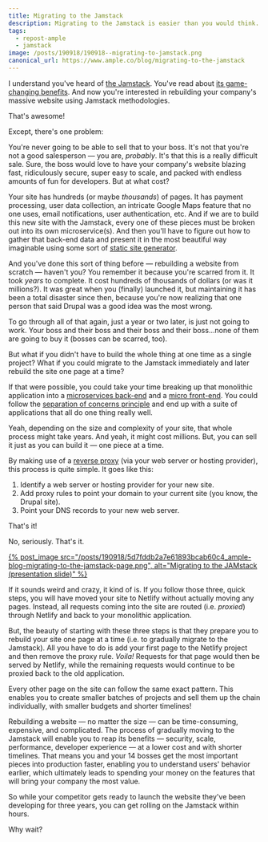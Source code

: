 ```yaml
---
title: Migrating to the Jamstack
description: Migrating to the Jamstack is easier than you would think. Ample's Sean C. Davis outlines how to do it one page at a time.
tags:
  - repost-ample
  - jamstack
image: /posts/190918/190918--migrating-to-jamstack.png
canonical_url: https://www.ample.co/blog/migrating-to-the-jamstack
---
```


I understand you've heard of [the Jamstack](/posts/wtf-is-jamstack/). You've read about [its game-changing benefits](https://www.ample.co/blog/top-4-reasons-we-use-jamstack). And now you're interested in rebuilding your company's massive website using Jamstack methodologies.

That's awesome!

Except, there's one problem:

You're never going to be able to sell that to your boss. It's not that you're not a good salesperson — you are, _probably_. It's that this is a really difficult sale. Sure, the boss would love to have your company's website blazing fast, ridiculously secure, super easy to scale, and packed with endless amounts of fun for developers. But at what cost?

Your site has hundreds (or maybe _thousands_) of pages. It has payment processing, user data collection, an intricate Google Maps feature that no one uses, email notifications, user authentication, etc. And if we are to build this new site with the Jamstack, every one of these pieces must be broken out into its own microservice(s). And then you'll have to figure out how to gather that back-end data and present it in the most beautiful way imaginable using some sort of [static site generator](https://www.staticgen.com/).

And you've done this sort of thing before — rebuilding a website from scratch — haven't you? You remember it because you're scarred from it. It took _years_ to complete. It cost hundreds of thousands of dollars (or was it millions?). It was great when you (finally) launched it, but maintaining it has been a total disaster since then, because you're now realizing that one person that said Drupal was a good idea was the most wrong.

To go through all of that again, just a year or two later, is just not going to work. Your boss and their boss and their boss and their boss...none of them are going to buy it (bosses can be scarred, too).

But what if you didn't have to build the whole thing at one time as a single project? What if you could migrate to the Jamstack immediately and later rebuild the site one page at a time?

If that were possible, you could take your time breaking up that monolithic application into a [microservices back-end](https://en.wikipedia.org/wiki/Microservices) and a [micro front-end](https://micro-frontends.org/). You could follow the [separation of concerns principle](https://en.wikipedia.org/wiki/Separation_of_concerns) and end up with a suite of applications that all do one thing really well.

Yeah, depending on the size and complexity of your site, that whole process might take years. And yeah, it might cost millions. But, you can sell it just as you can build it — one piece at a time.

By making use of a [reverse proxy](https://en.wikipedia.org/wiki/Reverse_proxy) (via your web server or hosting provider), this process is quite simple. It goes like this:

1.  Identify a web server or hosting provider for your new site.
2.  Add proxy rules to point your domain to your current site (you know, the Drupal site).
3.  Point your DNS records to your new web server.

That's it!

No, seriously. That's it.

<a href="https://uploads-ssl.webflow.com/5a2e8a9f7cc425000195064c/5d7fdd7bec93d26a81de3df7_ample-blog-migrating-to-the-jamstack-page.pdf">
  {% post_image
      src="/posts/190918/5d7fddb2a7e61893bcab60c4_ample-blog-migrating-to-the-jamstack-page.png",
      alt="Migrating to the JAMstack (presentation slide)" %}
</a>

If it sounds weird and crazy, it kind of is. If you follow those three, quick steps, you will have moved your site to Netlify without actually moving any pages. Instead, all requests coming into the site are routed (i.e. _proxied_) through Netlify and back to your monolithic application.

But, the beauty of starting with these three steps is that they prepare you to rebuild your site one page at a time (i.e. to gradually migrate to the Jamstack). All you have to do is add your first page to the Netlify project and then remove the proxy rule. _Voila!_ Requests for that page would then be served by Netlify, while the remaining requests would continue to be proxied back to the old application.

Every other page on the site can follow the same exact pattern. This enables you to create smaller batches of projects and sell them up the chain individually, with smaller budgets and shorter timelines!

Rebuilding a website — no matter the size — can be time-consuming, expensive, and complicated. The process of gradually moving to the Jamstack will enable you to reap its benefits — security, scale, performance, developer experience — at a lower cost and with shorter timelines. That means you and your 14 bosses get the most important pieces into production faster, enabling you to understand users' behavior earlier, which ultimately leads to spending your money on the features that will bring your company the most value.

So while your competitor gets ready to launch the website they've been developing for three years, you can get rolling on the Jamstack within hours.

Why wait?
